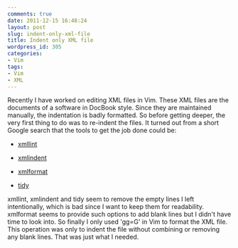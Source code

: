 ```yaml
---
comments: true
date: 2011-12-15 16:48:24
layout: post
slug: indent-only-xml-file
title: Indent only XML file
wordpress_id: 305
categories:
- Vim
tags:
- Vim
- XML
---
```


Recently I have worked on editing XML files in Vim. These XML files are the documents of a software in DocBook style. Since they are maintained manually, the indentation is badly formatted. So before getting deeper, the very first thing to do was to re-indent the files. It turned out from a short Google search that the tools to get the job done could be:



	
  * [xmllint](http://ku1ik.com/2011/09/08/formatting-xml-in-vim-with-indent-command.html)

	
  * [xmlindent](http://xmlindent.sourceforge.net/)

	
  * [xmlformat](http://www.kitebird.com/software/xmlformat/xmlformat.html)

	
  * [tidy](http://www.qualitybrain.com/?p=37)


xmllint, xmlindent and tidy seem to remove the empty lines I left intentionally, which is bad since I want to keep them for readability. xmlformat seems to provide such options to add blank lines but I didn't have time to look into. So finally I only used 'gg=G' in Vim to format the XML file. This operation was only to indent the file without combining or removing any blank lines. That was just what I needed. 
